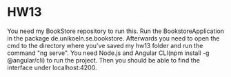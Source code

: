 # HW13

You need my BookStore repository to run this. Run the BookstoreApplication in the package de.unikoeln.se.bookstore.
Afterwards you need to open the cmd to the directory where you've saved my hw13 folder and run the command "ng serve". You need Node.js and Angular CLI(npm install -g @angular/cli) to run the project.
Then you should be able to find the interface under localhost:4200.

